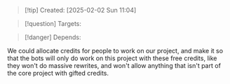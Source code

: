 
>[!tip] Created: [2025-02-02 Sun 11:04]

>[!question] Targets: 

>[!danger] Depends: 

We could allocate credits for people to work on our project, and make it so that the bots will only do work on this project with these free credits, like they won't do massive rewrites, and won't allow anything that isn't part of the core project with gifted credits.
